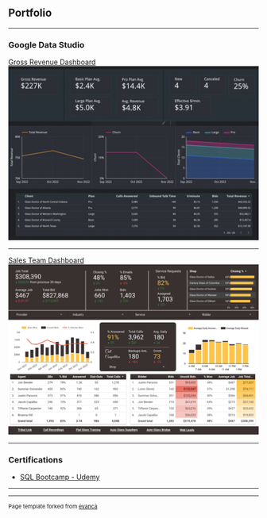 ## Portfolio

---

### Google Data Studio 

[Gross Revenue Dashboard](https://datastudio.google.com/reporting/632c929e-be84-4f9b-9625-53c8a419e842)
<img src="images/revenue_dashboard_thumb.png?raw=true"/>

---
[Sales Team Dashboard](https://datastudio.google.com/reporting/2de0eae2-f873-4f8d-83dd-54e3f99eea62)
<img src="images/sales_team_dashboard_thumb.png?raw=true"/>

---

### Certifications

- [SQL Bootcamp - Udemy](https://www.udemy.com/certificate/UC-9acfe6de-03db-4055-b4aa-6454d6c50465/)

---



---
<p style="font-size:11px">Page template forked from <a href="https://github.com/evanca/quick-portfolio">evanca</a></p>
<!-- Remove above link if you don't want to attibute -->
